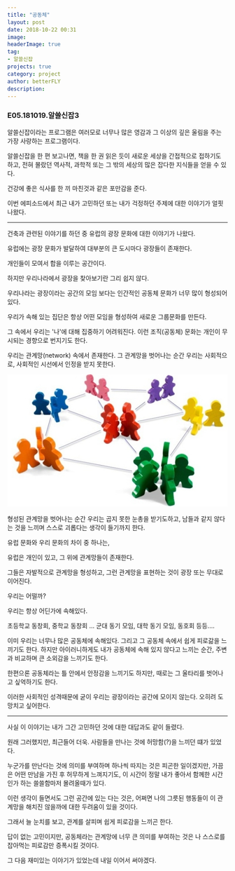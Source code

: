 ```yaml
---
title: "공동체"
layout: post
date: 2018-10-22 00:31
image: 
headerImage: true
tag: 
- 알쓸신잡
projects: true
category: project
author: betterFLY
description:
---
```


### E05.181019.알쓸신잡3

알쓸신잡이라는 프로그램은 여러모로 너무나 많은 영감과 그 이상의 깊은 울림을 주는 가장 사랑하는 프로그램이다.

알쓸신잡을 한 편 보고나면, 책을 한 권 읽은 듯이 새로운 세상을 간접적으로 접하기도 하고, 전혀 몰랐던 역사적, 과학적 또는 그 밖의 세상의 많은 잡다한 지식들을 얻을 수 있다.

건강에 좋은 식사를 한 끼 마친것과 같은 포만감을 준다.

이번 에피소드에서 최근 내가 고민하던 또는 내가 걱정하던 주제에 대한 이야기가 얼핏 나왔다.

---

건축과 관련된 이야기를 하던 중 유럽의 광장 문화에 대한 이야기가 나왔다.

유럽에는 광장 문화가 발달하여 대부분의 큰 도시마다 광장들이 존재한다.

개인들이 모여서 합을 이루는 공간이다.

하지만 우리나라에서 광장을 찾아보기란 그리 쉽지 않다.

우리나라는 광장이라는 공간의 모임 보다는 인간적인 공동체 문화가 너무 많이 형성되어 있다.

우리가 속해 있는 집단은 항상 어떤 모임을 형성하여 새로운 그룹문화를 만든다.

그 속에서 우리는 '나'에 대해 집중하기 어려워진다. 이런 조직(공동체) 문화는 개인이 무시되는 경향으로 번지기도 한다.

우리는 관계망(network) 속에서 존재한다. 그 관계망을 벗어나는 순간 우리는 사회적으로, 사회적인 시선에서 인정을 받지 못한다.

![관계망](/assets/images/181022/infra_network.png)

형성된 관계망을 벗어나는 순간 우리는 곱지 못한 눈총을 받기도하고, 남들과 같지 않다는 것을 느끼며 스스로 괴롭다는 생각이 들기까지 한다.

유럽 문화와 우리 문화의 차이 중 하나는,

유럽은 개인이 있고, 그 위에 관계망들이 존재한다. 

그들은 자발적으로 관계망을 형성하고, 그런 관계망을 표현하는 것이 광장 또는 무대로 이어진다.

우리는 어떨까?

우리는 항상 어딘가에 속해있다.

초등학교 동창회, 중학교 동창회 ... 군대 동기 모임, 대학 동기 모임, 동호회 등등....

이미 우리는 너무나 많은 공동체에 속해있다. 그리고 그 공동체 속에서 쉽게 피로갊을 느끼기도 한다.
하지만 아이러니하게도 내가 공동체에 속해 있지 않다고 느끼는 순간, 주변과 비교하며 큰 소외감을 느끼기도 한다. 

한편으론 공동체라는 틀 안에서 안정감을 느끼기도 하지만, 때로는 그 울타리를 벗어나고 싶억하기도 한다.

이러한 사회적인 성격때문에 굳이 우리는 광장이라는 공간에 모이지 않는다. 오히려 도망치고 싶어한다.

---

사실 이 이야기는 내가 그간 고민하던 것에 대한 대답과도 같이 들렸다.

원래 그러했지만, 최근들어 더욱. 사람들을 만나는 것에 허망함(?)을 느끼던 떄가 있었다.

누군가를 만난다는 것에 의미를 부여하며 하나씩 따지는 것은 피곤한 일이겠지만, 가끔은 어떤 만남을 가진 후 허무하게 느껴지기도, 이 시간이 정말 내가 좋아서 함께한 시간인가 하는 쓸쓸함마저 몰려올때가 있다.

이런 생각이 들면서도 그런 공간에 있는 다는 것은, 어쩌면 나의 그릇된 행동들이 이 관계망을 해치진 않을까에 대한 두려움이 있을 것이다.

그래서 늘 눈치를 보고, 관계를 살피며 쉽게 피로감을 느끼곤 한다.

답이 없는 고민이지만, 공동체라는 관계망에 너무 큰 의미를 부여하는 것은 나 스스로를 잡아먹는 피로감만 증폭시킬 것이다.

그 다음 재미있는 이야기가 있었는데 내일 이어서 써야겠다.

